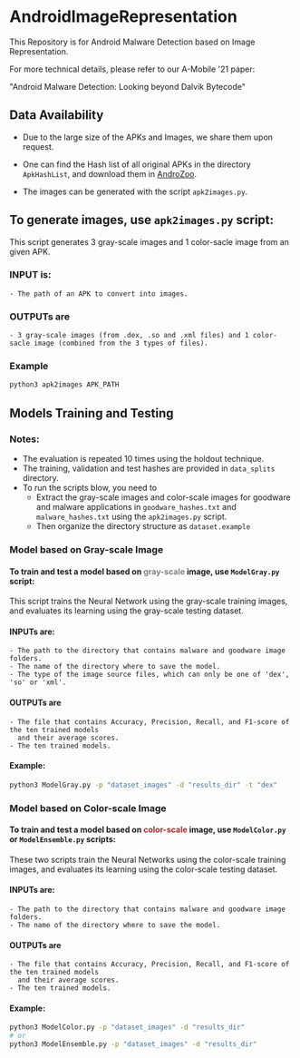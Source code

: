 # AndroidImageRepresentation

This Repository is for Android Malware Detection based on Image Representation.

For more technical details, please refer to our A-Mobile '21 paper:

"Android Malware Detection: Looking beyond Dalvik Bytecode"

## Data Availability

- Due to the large size of the APKs and Images, we share them upon request.

- One can find the Hash list of all original APKs in the directory ```ApkHashList```, and download them in [AndroZoo](https://androzoo.uni.lu/).
- The images can be generated with the script ```apk2images.py```.

## To generate images, use ```apk2images.py``` script:

This script generates 3 gray-scale images and 1 color-sacle image from an given APK.

### INPUT is:

```
- The path of an APK to convert into images.
```

### OUTPUTs are

```
- 3 gray-scale images (from .dex, .so and .xml files) and 1 color-sacle image (combined from the 3 types of files).
```

### Example

```bash
python3 apk2images APK_PATH
```

## Models Training and Testing

### Notes:

-  The evaluation is repeated 10 times using the holdout technique.
-  The training, validation and test hashes are provided in `data_splits` directory.
-  To run the scripts blow, you need to 
   -  Extract the gray-scale images and color-scale images for goodware and malware applications in `goodware_hashes.txt` and `malware_hashes.txt` using the `apk2images.py` script.
   -  Then organize the directory structure as ``dataset.example``

### Model based on Gray-scale Image

#### To train and test a model based on <Font color = gray>**gray-scale** </font> image, use ```ModelGray.py``` script:

This script trains the Neural Network using the gray-scale training images, and evaluates its learning using the gray-scale testing dataset. 

#### INPUTs are:

```
- The path to the directory that contains malware and goodware image folders.
- The name of the directory where to save the model.
- The type of the image source files, which can only be one of 'dex', 'so' or 'xml'.
```

#### OUTPUTs are

```
- The file that contains Accuracy, Precision, Recall, and F1-score of the ten trained models
  and their average scores.
- The ten trained models.
```

#### Example:

```bash
python3 ModelGray.py -p "dataset_images" -d "results_dir" -t "dex"
```

### Model based on Color-scale Image

#### To train and test a model based on <Font color = brown>**color-scale** </font> image, use ```ModelColor.py``` or ```ModelEnsemble.py``` scripts:

These two scripts train the Neural Networks using the color-scale training images, and evaluates its learning using the color-scale testing dataset. 

#### INPUTs are:

```
- The path to the directory that contains malware and goodware image folders.
- The name of the directory where to save the model.
```

#### OUTPUTs are

```
- The file that contains Accuracy, Precision, Recall, and F1-score of the ten trained models
  and their average scores.
- The ten trained models.
```

#### Example:

```bash
python3 ModelColor.py -p "dataset_images" -d "results_dir"
# or
python3 ModelEnsemble.py -p "dataset_images" -d "results_dir"
```

